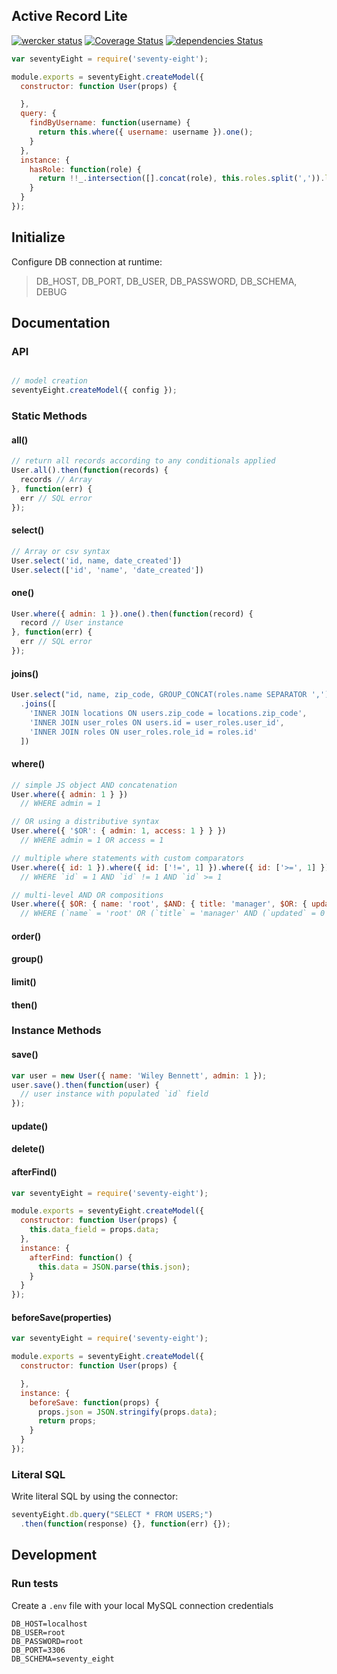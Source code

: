 ## Active Record Lite
[![wercker status](https://app.wercker.com/status/00e73ae1d42d6fdab896730134abd8f8/s/master "wercker status")](https://app.wercker.com/project/byKey/00e73ae1d42d6fdab896730134abd8f8)
[![Coverage Status](https://coveralls.io/repos/github/wileybenet/seventy-eight/badge.svg?branch=master)](https://coveralls.io/github/wileybenet/seventy-eight?branch=master)
[![dependencies Status](https://david-dm.org/wileybenet/seventy-eight/status.svg)](https://david-dm.org/wileybenet/seventy-eight)

```javascript
var seventyEight = require('seventy-eight');

module.exports = seventyEight.createModel({
  constructor: function User(props) {

  },
  query: {
    findByUsername: function(username) {
      return this.where({ username: username }).one();
    }
  },
  instance: {
    hasRole: function(role) {
      return !!_.intersection([].concat(role), this.roles.split(',')).length;
    }
  }
});
```

## Initialize

Configure DB connection at runtime:

> DB_HOST, DB_PORT, DB_USER, DB_PASSWORD, DB_SCHEMA, DEBUG

## Documentation

### API

```javascript

// model creation
seventyEight.createModel({ config });

```

### Static Methods

#### all()

```javascript
// return all records according to any conditionals applied
User.all().then(function(records) {
  records // Array
}, function(err) {
  err // SQL error
});
```

#### select()

```javascript
// Array or csv syntax
User.select('id, name, date_created'])
User.select(['id', 'name', 'date_created'])
```

#### one()

```javascript
User.where({ admin: 1 }).one().then(function(record) {
  record // User instance
}, function(err) {
  err // SQL error
});
```

#### joins()

```javascript
User.select("id, name, zip_code, GROUP_CONCAT(roles.name SEPARATOR ',')")
  .joins([
    'INNER JOIN locations ON users.zip_code = locations.zip_code',
    'INNER JOIN user_roles ON users.id = user_roles.user_id',
    'INNER JOIN roles ON user_roles.role_id = roles.id'
  ])
```

#### where()

```javascript
// simple JS object AND concatenation
User.where({ admin: 1 } })
  // WHERE admin = 1

// OR using a distributive syntax
User.where({ '$OR': { admin: 1, access: 1 } } })
  // WHERE admin = 1 OR access = 1

// multiple where statements with custom comparators
User.where({ id: 1 }).where({ id: ['!=', 1] }).where({ id: ['>=', 1] });
  // WHERE `id` = 1 AND `id` != 1 AND `id` >= 1

// multi-level AND OR compositions
User.where({ $OR: { name: 'root', $AND: { title: 'manager', $OR: { updated: 0, deleted: 1 } } } })
  // WHERE (`name` = 'root' OR (`title` = 'manager' AND (`updated` = 0 OR `deleted` = 1)))
```

#### order()

#### group()

#### limit()

#### then()

### Instance Methods

#### save()

```javascript
var user = new User({ name: 'Wiley Bennett', admin: 1 });
user.save().then(function(user) {
  // user instance with populated `id` field
});
```

#### update()

#### delete()

#### afterFind()

```javascript
var seventyEight = require('seventy-eight');

module.exports = seventyEight.createModel({
  constructor: function User(props) {
    this.data_field = props.data;
  },
  instance: {
    afterFind: function() {
      this.data = JSON.parse(this.json);
    }
  }
});
```

#### beforeSave(properties)

```javascript
var seventyEight = require('seventy-eight');

module.exports = seventyEight.createModel({
  constructor: function User(props) {

  },
  instance: {
    beforeSave: function(props) {
      props.json = JSON.stringify(props.data);
      return props;
    }
  }
});
```

### Literal SQL

Write literal SQL by using the connector:
```javascript
seventyEight.db.query("SELECT * FROM USERS;")
  .then(function(response) {}, function(err) {});
```

## Development

### Run tests

Create a `.env` file with your local MySQL connection credentials
```
DB_HOST=localhost
DB_USER=root
DB_PASSWORD=root
DB_PORT=3306
DB_SCHEMA=seventy_eight
```
